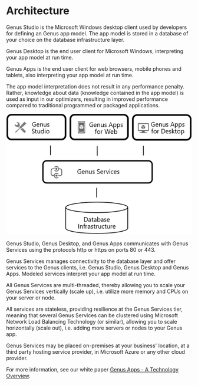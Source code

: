# Architecture

Genus Studio is the Microsoft Windows desktop client used by developers for defining an Genus app model. The app model is stored in a database of your choice on the database infrastructure layer.

Genus Desktop is the end user client for Microsoft Windows, interpreting your app model at run time.

Genus Apps is the end user client for web browsers, mobile phones and tablets, also interpreting your app model at run time.

The app model interpretation does not result in any performance penalty. Rather, knowledge about data (knowledge contained in the app model) is used as input in our optimizers, resulting in improved performance compared to traditional programmed or packaged applications.

![architecture.png](media/architecture.png)

Genus Studio, Genus Desktop, and Genus Apps communicates with Genus Services using the protocols http or https on ports 80 or 443.

Genus Services manages connectivity to the database layer and offer services to the Genus clients, i.e. Genus Studio, Genus Desktop and Genus Apps. Modeled services interpret your app model at run time.

All Genus Services are multi-threaded, thereby allowing you to scale your Genus Services vertically (scale up), i.e. utilize more memory and CPUs on your server or node.

All services are stateless, providing resilience at the Genus Services tier, meaning that several Genus Services can be clustered using Microsoft Network Load Balancing Technology (or similar), allowing you to scale horizontally (scale out), i.e. adding more servers or nodes to your Genus app.

Genus Services may be placed on-premises at your business' location, at a third party hosting service provider, in Microsoft Azure or any other cloud provider.

For more information, see our white paper [Genus Apps - A Technology Overview](https://www.genus.no/?PageKey=cf6b2fa4-4846-4b24-be1b-69999935bf1f).
